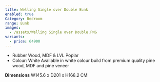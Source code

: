 ```yaml
---
title: Welling Single over Double Bunk
enabled: true
Category: Bedroom
range: Bunk
images:
  - /assets/Welling Single over Double.PNG
variants:
  - price: 64900
---
```

* Rubber Wood, MDF & LVL Poplar
* Colour: White
Available in white colour build from premium quality pine wood, MDF and pine veneer

**Dimensions**
W145.6 x D201 x H168.2 CM
